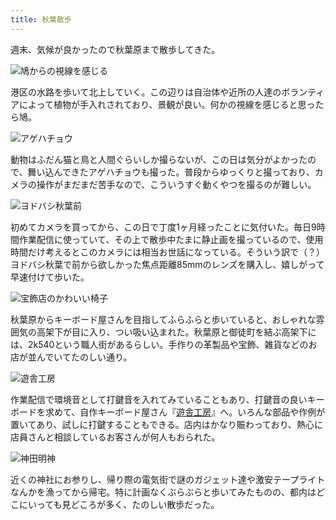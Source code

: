 ```yaml
---
title: 秋葉散歩
---
```

週末、気候が良かったので秋葉原まで散歩してきた。

![](https://lh6.googleusercontent.com/xbOqXOKQNk0vmJN8j6u06lX3j_l6mkRLJF0-bPFWfavP-u5tz8PRhc7dNSNyAyhxMqPEdqW77qit0o7wevzXdrlH0owbFx0kkgIGjg0qw2gfpL3i7Yy6Jf9d8m-3UWy9eAGJngxS5RM27kvHSJWOJnk "鳩からの視線を感じる")

港区の水路を歩いて北上していく。この辺りは自治体や近所の人達のボランティアによって植物が手入れされており、景観が良い。何かの視線を感じると思ったら鳩。

![](https://lh6.googleusercontent.com/3Unkx53OE72ZvjnRTZESdmYPobzMTPL42T0fexR0gyUbErFbMxIfj7_hDk-v9wzbsJgEvcoqiWRg5P0F2PBfWtrIeb2u7u5t8LLqx6RnjTMlOqfgUdEKH8mkWSXZ_KgjtKEozdvSS4zIh6eefwHeGJI "アゲハチョウ")

動物はふだん猫と鳥と人間ぐらいしか撮らないが、この日は気分がよかったので、舞い込んできたアゲハチョウも撮った。普段からゆっくりと撮っており、カメラの操作がまだまだ苦手なので、こういうすぐ動くやつを撮るのが難しい。

![](https://lh5.googleusercontent.com/pcWKRlZiEa5zWW7f2dSpRsNI7Jjb2J7L29q5nSj4Na8SkJ96dzGi2P350cHIpMh-nzh4mcq3Tcmly1xTg0SUVPJ5h4-djC22W3j8ZkSPzooHmGciGYfB95WQogbFmt0CD9pHJ9cpISLYJULwIceJ7Wk "ヨドバシ秋葉前")

初めてカメラを買ってから、この日で丁度1ヶ月経ったことに気付いた。毎日9時間作業配信に使っていて、その上で散歩中たまに静止画を撮っているので、使用時間だけ考えるとこのカメラには相当お世話になっている。そういう訳で（？）ヨドバシ秋葉で前から欲しかった焦点距離85mmのレンズを購入し、嬉しがって早速付けて歩いた。

![](https://lh5.googleusercontent.com/mvzNEE3pvgpnhNf21746mnA_4yWNs80S-ocRJnEnnBhP4OEhjLIRyiwqTBXV8zSLex4ypufPPyvwuLat4xMabwf4WYmH8pJGtjAN0pqlngBToXbVZYcZ3EOgTwCq-P0J9I9LKgSxctRW58JBwCJZnPk "宝飾店のかわいい椅子")

秋葉原からキーボード屋さんを目指してふらふらと歩いていると、おしゃれな雰囲気の高架下が目に入り、つい吸い込まれた。秋葉原と御徒町を結ぶ高架下には、2k540という職人街があるらしい。手作りの革製品や宝飾、雑貨などのお店が並んでいてたのしい通り。

![](https://lh6.googleusercontent.com/9wzO4wMoK6gbckRyYfa6jrga7obONdY04q5kFnFx0zfSijnzkKq1ruw0ZziQ7Nd414yefDWrmEeMQPS70lLiAHwHVSdLlD4YLLCW_m_PMU2uRERP38akIT3ZEcxR7t5cqlm5FiCHYpC9Pz87D9s_PPM "遊舎工房")

作業配信で環境音として打鍵音を入れてみていることもあり、打鍵音の良いキーボードを求めて、自作キーボード屋さん『[遊舎工房](https://yushakobo.jp/)』へ。いろんな部品や作例が置いてあり、試しに打鍵することもできる。店内はかなり賑わっており、熱心に店員さんと相談しているお客さんが何人もおられた。

![](https://lh6.googleusercontent.com/PYYtzHkz-TatZzthKZz56QEmIx7vWVbFjn1idnDM0muWcUE3PloY1w8ApMFN_w-c30LLOO5bBypMfeexbq1fVr_-obpSuXYGmnFkGZIWLiM2anBcfk9GWwbK84qdz1IC2xKnSR9Ndd9_BcQ-hj97KPI "神田明神")

近くの神社にお参りし、帰り際の電気街で謎のガジェット達や激安テープライトなんかを漁ってから帰宅。特に計画なくぶらぶらと歩いてみたものの、都内はどこにいっても見どころが多く、たのしい散歩だった。
